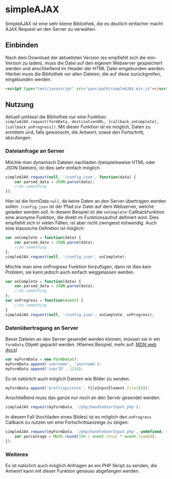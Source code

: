 # simpleAJAX
SimpleAJAX ist eine sehr kleine Bibliothek, die es deutlich einfacher macht AJAX Request an den Server zu verwalten.

## Einbinden
Nach dem Download der aktuellsten Version (es empfiehlt sich die min-Version zu laden), muss die Datei auf den eigenen Webserver gespeichert werden und anschließend im Header der HTML Datei eingebunden werden. Hierbei muss die Bibliothek vor allen Dateien, die auf diese zurückgreifen, eingebunden werden.

```html
<script type="text/javascript" src="your/path/simpleAJAX.min.js"></script>
```

## Nutzung
Aktuell umfasst die Bibliothek nur eine Funktion: `simpleAJAX.request(formData, destinationURL, [callback_onComplete], [callback_onProgress])`. Mit dieser Funktion ist es möglich, Daten zu ermitteln und, falls gewünscht, die Antwort, sowie den Fortschritt, abzufangen.

### Dateianfrage an Server
Möchte man dynamisch Dateien nachladen (beispielsweise HTML oder JSON Dateien), ist dies sehr einfach möglich.
```javascript
simpleAJAX.request(null, '/config.json', function(data) {
    var parsed_data = JSON.parse(data);
    //do something
});
```
Hier ist die formData `null`, da keine Daten an den Server übertragen werden sollen. `/config.json` ist der Pfad zur Datei auf dem Webserver, welche geladen werden soll. In diesem Beispiel ist die `onComplete`-Callbackfunktion eine anonyme Funktion, die direkt im Funktionsaufruf definiert wird. Dies empfiehlt sich in vielen Fällen, ist aber nicht zwingend notwendig. Auch eine klassische Definition ist möglich:
```javascript
var onComplete = function(data) {
    var parsed_data = JSON.parse(data);
    //do something
};
simpleAJAX.request(null, '/config.json', onComplete);
```
Möchte man eine onProgress Funktion hinzufügen, dann ist dies kein Problem, sie kann jedoch auch einfach weggelassen werden.
```javascript
var onComplete = function(data) {
    var parsed_data = JSON.parse(data);
    //do something
};
var onProgress = function(event) {
    //do something
}
simpleAJAX.request(null, '/config.json', onComplete, onProgress);
```

### Datenübertragung an Server
Bevor Dateien an den Server gesendet werden können, müssen sie in ein `formData` Objekt gepackt werden. (Kleines Beispiel, mehr auf: [MDN web docs](https://developer.mozilla.org/en-US/docs/Web/API/FormData/Using_FormData_Objects))
```javascript
var myFormData = new FormData();
myFormData.append('username', 'yourname');
myFormData.append('userID', 1234);
```
Es ist natürlich auch möglich Dateien wie Bilder zu senden:
```javascript
myFormData.append('profilepicture', fileInputElement.files[0]);
```
Anschließend muss das ganze nur noch an den Server gesendet werden:
```javascript
simpleAJAX.request(myFormData, '/php/handleUserInput.php');
```
In diesem Fall (hochladen eines Bildes) ist es möglich den `onProgress` Callback zu nutzen um eine Fortschrittsanzeige zu zeigen:
```javascript
simpleAJAX.request(myFormData, '/php/handleUserInput.php', undefined, function(event) {
    var percentage = Math.round(100 / event.total * event.loaded);
});
```

### Weiteres
Es ist natürlich auch möglich Anfragen an ein PHP Skript zu senden, die Antwort kann mit dieser Funktion genauso abgefangen werden.
